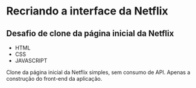 # Recriando a interface da Netflix
## Desafio de clone da página inicial da Netflix

- HTML
- CSS
- JAVASCRIPT

Clone da página inicial da Netflix simples, sem consumo de API. Apenas a construção do front-end da aplicação.
